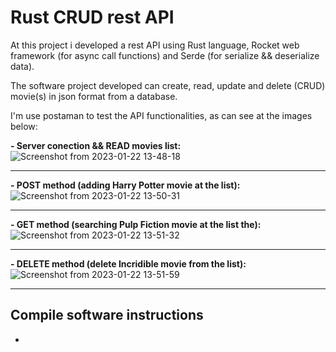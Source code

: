 # Rust CRUD rest API

  At this project i developed a rest API using Rust language, Rocket web framework (for async call functions) and Serde (for serialize && deserialize data).
  
  The software project developed can create, read, update and delete (CRUD) movie(s) in json format from a database.
  
  I'm use postaman to test the API functionalities, as can see at the images below:

**- Server conection && READ movies list:** ![Screenshot from 2023-01-22 13-48-18](https://user-images.githubusercontent.com/94999729/213931604-1f4c3d05-33c0-4815-89a4-f6b43a58d732.png)
                              
-----------------------------------------------------------------------------------------------------------------------------------------------------------

**- POST method (adding Harry Potter movie at the list):** ![Screenshot from 2023-01-22 13-50-31](https://user-images.githubusercontent.com/94999729/213931809-89b791a4-ffc8-4003-834a-d7ff9be3915b.png)

-----------------------------------------------------------------------------------------------------------------------------------------------------------

**- GET method (searching Pulp Fiction movie at the list the):** ![Screenshot from 2023-01-22 13-51-32](https://user-images.githubusercontent.com/94999729/213931815-55d5054f-ac1e-493e-a2c6-d720055d0077.png)
 
 ----------------------------------------------------------------------------------------------------------------------------------------------------------

**- DELETE method (delete Incridible movie from the list):** ![Screenshot from 2023-01-22 13-51-59](https://user-images.githubusercontent.com/94999729/213931818-73cbd940-acb8-4c1b-8918-6948caea8c5d.png)
                              
-----------------------------------------------------------------------------------------------------------------------------------------------------------

## Compile software instructions

- 
